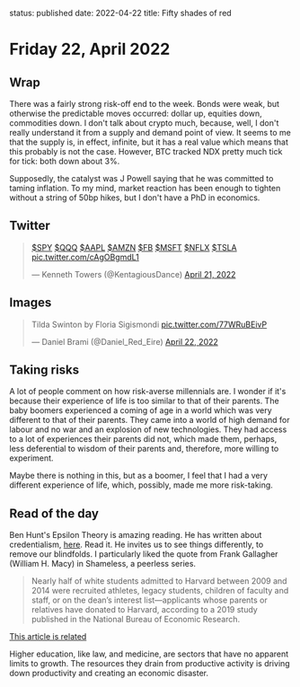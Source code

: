 status: published
date: 2022-04-22
title: Fifty shades of red

# Friday 22, April 2022

## Wrap

There was a fairly strong risk-off end to the week.
Bonds were weak, but otherwise the predictable moves occurred: dollar up, equities down, commodities down. 
I don't talk about crypto much, because, well, I don't really understand it from a supply and demand point of view.
It seems to me that the supply is, in effect, infinite, but it has a real value which means that this probably is not the case.
However, BTC tracked NDX pretty much tick for tick: both down about 3%.

Supposedly, the catalyst was J Powell saying that he was committed to taming inflation.
To my mind, market reaction has been enough to tighten without a string of 50bp hikes, but I don't have a PhD in economics.

## Twitter

<blockquote class="twitter-tweet"><p lang="en" dir="ltr"><a href="https://twitter.com/search?q=%24SPY&amp;src=ctag&amp;ref_src=twsrc%5Etfw">$SPY</a> <a href="https://twitter.com/search?q=%24QQQ&amp;src=ctag&amp;ref_src=twsrc%5Etfw">$QQQ</a> <a href="https://twitter.com/search?q=%24AAPL&amp;src=ctag&amp;ref_src=twsrc%5Etfw">$AAPL</a> <a href="https://twitter.com/search?q=%24AMZN&amp;src=ctag&amp;ref_src=twsrc%5Etfw">$AMZN</a> <a href="https://twitter.com/search?q=%24FB&amp;src=ctag&amp;ref_src=twsrc%5Etfw">$FB</a> <a href="https://twitter.com/search?q=%24MSFT&amp;src=ctag&amp;ref_src=twsrc%5Etfw">$MSFT</a> <a href="https://twitter.com/search?q=%24NFLX&amp;src=ctag&amp;ref_src=twsrc%5Etfw">$NFLX</a> <a href="https://twitter.com/search?q=%24TSLA&amp;src=ctag&amp;ref_src=twsrc%5Etfw">$TSLA</a> <a href="https://t.co/cAgOBgmdL1">pic.twitter.com/cAgOBgmdL1</a></p>&mdash; Kenneth Towers (@KentagiousDance) <a href="https://twitter.com/KentagiousDance/status/1517219752908779520?ref_src=twsrc%5Etfw">April 21, 2022</a></blockquote> <script async src="https://platform.twitter.com/widgets.js" charset="utf-8"></script> 

## Images

<blockquote class="twitter-tweet"><p lang="et" dir="ltr">Tilda Swinton by Floria Sigismondi <a href="https://t.co/77WRuBEivP">pic.twitter.com/77WRuBEivP</a></p>&mdash; Daniel Brami (@Daniel_Red_Eire) <a href="https://twitter.com/Daniel_Red_Eire/status/1517593622371344386?ref_src=twsrc%5Etfw">April 22, 2022</a></blockquote> <script async src="https://platform.twitter.com/widgets.js" charset="utf-8"></script> 

## Taking risks

A lot of people comment on how risk-averse millennials are. 
I wonder if it's because their experience of life is too similar to that of their parents.
The baby boomers experienced a coming of age in a world which was very different to that of their parents.
They came into a world of high demand for labour and no war and an explosion of new technologies.
They had access to a lot of experiences their parents did not, which made them, perhaps, less 
deferential to wisdom of their parents and, therefore, more willing to experiment.

Maybe there is nothing in this, but as a boomer, I feel that I had a very different experience of life,
which, possibly, made me more risk-taking.

## Read of the day

Ben Hunt's Epsilon Theory is amazing reading.
He has written about credentialism, [here](https://www.epsilontheory.com/the-ministry-of-rites-and-the-compassionate-man/?utm_source=ET+Newsletter&utm_medium=Email&utm_campaign=website).
Read it.
He invites us to see things differently, to remove our blindfolds.
I particularly liked the quote from Frank Gallagher (William H. Macy) in Shameless, a peerless series.

> Nearly half of white students admitted to Harvard between 2009 and 2014 were recruited athletes, legacy students, children of faculty and staff, or on the dean’s interest list—applicants whose parents or relatives have donated to Harvard, according to a 2019 study published in the National Bureau of Economic Research.

[This article is related](https://www.wsj.com/articles/to-get-into-the-ivy-league-extraordinary-isnt-always-enough-these-days-11650546000?utm_source=ET+Newsletter&utm_medium=Email&utm_campaign=website)

Higher education, like law, and medicine, are sectors that have no apparent limits to growth.
The resources they drain from productive activity is driving down productivity and creating an economic disaster.





